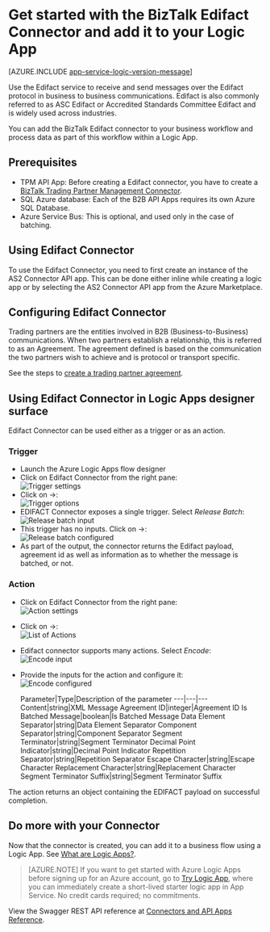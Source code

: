 <properties 
   pageTitle="Using the BizTalk Edifact Connector in Logic Apps | Microsoft Azure App Service" 
   description="How to create and configure the BizTalk Edifact Connector or API app and use it in a logic app in Azure App Service" 
   services="logic-apps" 
   documentationCenter=".net,nodejs,java" 
   authors="rajeshramabathiran" 
   manager="erikre" 
   editor=""/>

<tags
   ms.service="logic-apps"
   ms.devlang="multiple"
   ms.topic="article"
   ms.tgt_pltfrm="na"
   ms.workload="integration" 
   ms.date="04/20/2016"
   ms.author="rajram"/>

# Get started with the BizTalk Edifact Connector and add it to your Logic App  

[AZURE.INCLUDE [app-service-logic-version-message](../../includes/app-service-logic-version-message.md)]

Use the Edifact service to receive and send messages over the Edifact protocol in business to business communications. Edifact is also commonly referred to as ASC Edifact or Accredited Standards Committee Edifact and is widely used across industries.

You can add the BizTalk Edifact connector to your business workflow and process data as part of this workflow within a Logic App. 

## Prerequisites
- TPM API App: Before creating a Edifact connector, you have to create a [BizTalk Trading Partner Management Connector][1].
- SQL Azure database: Each of the B2B API Apps requires its own Azure SQL Database.
- Azure Service Bus: This is optional, and used only in the case of batching.

## Using Edifact Connector
To use the Edifact Connector, you need to first create an instance of the AS2 Connector API app. This can be done either inline while creating a logic app or by selecting the AS2 Connector API app from the Azure Marketplace.

## Configuring Edifact Connector
Trading partners are the entities involved in B2B (Business-to-Business) communications. When two partners establish a relationship, this is referred to as an Agreement. The agreement defined is based on the communication the two partners wish to achieve and is protocol or transport specific.

See the steps to [create a trading partner agreement][2].

## Using Edifact Connector in Logic Apps designer surface
Edifact Connector can be used either as a trigger or as an action.

### Trigger
- Launch the Azure Logic Apps flow designer
- Click on Edifact Connector from the right pane:  
![Trigger settings][3]
- Click on ->:  
![Trigger options][4]
- EDIFACT Connector exposes a single trigger. Select *Release Batch*:  
![Release batch input][5]
- This trigger has no inputs. Click on ->:  
![Release batch configured][6]
- As part of the output, the connector returns the Edifact payload, agreement id as well as information as to whether the message is batched, or not.

### Action
- Click on Edifact Connector from the right pane:  
![Action settings][7]
- Click on ->:  
![List of Actions][8]
- Edifact connector supports many actions. Select *Encode*:  
![Encode input][9]
- Provide the inputs for the action and configure it:  
![Encode configured][10]

	Parameter|Type|Description of the parameter
---|---|---
Content|string|XML Message
Agreement ID|integer|Agreement ID
Is Batched Message|boolean|Is Batched Message
Data Element Separator|string|Data Element Separator
Component Separator|string|Component Separator
Segment Terminator|string|Segment Terminator
Decimal Point Indicator|string|Decimal Point Indicator
Repetition Separator|string|Repetition Separator
Escape Character|string|Escape Character
Replacement Character|string|Replacement Character
Segment Terminator Suffix|string|Segment Terminator Suffix

The action returns an object containing the EDIFACT payload on successful completion.

## Do more with your Connector
Now that the connector is created, you can add it to a business flow using a Logic App. See [What are Logic Apps?](app-service-logic-what-are-logic-apps.md).

>[AZURE.NOTE] If you want to get started with Azure Logic Apps before signing up for an Azure account, go to [Try Logic App](https://tryappservice.azure.com/?appservice=logic), where you can immediately create a short-lived starter logic app in App Service. No credit cards required; no commitments.

View the Swagger REST API reference at [Connectors and API Apps Reference](http://go.microsoft.com/fwlink/p/?LinkId=529766).

 


<!--References -->
[1]: app-service-logic-connector-tpm.md
[2]: app-service-logic-create-a-trading-partner-agreement.md
[3]: ./media/app-service-logic-connector-edifact/TriggerSettings.PNG
[4]: ./media/app-service-logic-connector-edifact/ListOfTriggers.PNG
[5]: ./media/app-service-logic-connector-edifact/ReleaseBatchTriggerInput.PNG
[6]: ./media/app-service-logic-connector-edifact/ReleaseBatchTriggerConfigured.PNG
[7]: ./media/app-service-logic-connector-edifact/ActionSettings.PNG
[8]: ./media/app-service-logic-connector-edifact/ListOfActions.PNG
[9]: ./media/app-service-logic-connector-edifact/EncodeInput.PNG
[10]: ./media/app-service-logic-connector-edifact/EncodeConfigured.PNG
